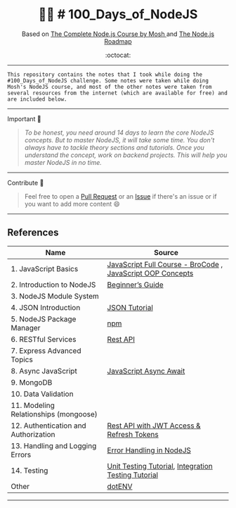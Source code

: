 <h1 align="center">
  👨‍💻 # 100_Days_of_NodeJS
</h1>
<p align="center">
   Based on <a href="https://codewithmosh.com/p/the-complete-node-js-course">
       The Complete Node.js Course by Mosh
   </a>
   and
   <a href="https://roadmap.sh/nodejs">
      The Node.js Roadmap
   </a>
</p>
<p align="center">
:octocat:
</p>

---

`This repository contains the notes that I took while doing the #100_Days_of_NodeJS challenge. Some notes were taken while doing Mosh's NodeJS course, and most of the other notes were taken from several resources from the internet (which are available for free) and are included below.`

---

Important 📌

> _To be honest, you need around 14 days to learn the core NodeJS concepts. But to master NodeJS, it will take some time. You don't always have to tackle theory sections and tutorials. Once you understand the concept, work on backend projects. This will help you master NodeJS in no time._

---

Contribute 📝

> Feel free to open a [Pull Request](https://github.com/TerribleCodes/100-days-of-Node.js/pulls) or an [Issue](https://github.com/TerribleCodes/100-days-of-Node.js/issues) if there's an issue or if you want to add more content 😄

---

## References

| Name                                  | Source                                                                                                                                                   |
| ------------------------------------- | -------------------------------------------------------------------------------------------------------------------------------------------------------- |
| 1. JavaScript Basics                  | [JavaScript Full Course - BroCode](https://www.youtube.com/watch?v=8dWL3wF_OMw) , [JavaScript OOP Concepts](https://www.youtube.com/watch?v=GEuS0tfLfEY) |
| 2. Introduction to NodeJS             | [Beginner’s Guide](https://youtu.be/ENrzD9HAZK4)                                                                                                                                                     |
| 3. NodeJS Module System               |                                                                                                                                                          |
| 4. JSON Introduction                  | [JSON Tutorial](https://www.youtube.com/watch?v=IWcUJLUAO2A)                                                                                             |
| 5. NodeJS Package Manager             |  [npm](https://youtu.be/2V1UUhBJ62Y)                                                                                                                                                         |
| 6. RESTful Services                   | [Rest API](https://youtu.be/pKd0Rpw7O48)                                                                                                                                                         |
| 7. Express Advanced Topics            |                                                                                                                                                          |
| 8. Async JavaScript                   | [JavaScript Async Await](https://youtu.be/V_Kr9OSfDeU)                                                                                                                                                          |
| 9. MongoDB                            |                                                                                                                                                          |
| 10. Data Validation                   |                                                                                                                                                          |
| 11. Modeling Relationships (mongoose) |                                                                                                                                                          |
| 12. Authentication and Authorization  | [Rest API with JWT Access & Refresh Tokens](https://www.youtube.com/watch?v=b9WlsQMGWMQ)                                                                 |
| 13. Handling and Logging Errors       | [Error Handling in NodeJS](https://www.youtube.com/watch?v=mGPj-pCGS2c)                                                                                  |
| 14. Testing                           | [Unit Testing Tutorial](https://www.youtube.com/watch?v=ajiAl5UNzBU), [Integration Testing Tutorial](https://www.youtube.com/watch?v=IPX0OswHoxg)        |
| Other                                 | [dotENV](https://www.youtube.com/watch?v=zDup0I2VGmk)                                                                                                    |

---
